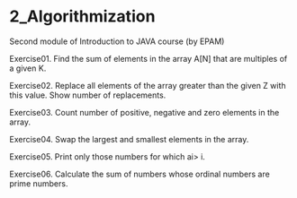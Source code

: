 # 2_Algorithmization
Second module of Introduction to JAVA course (by EPAM)

Exercise01. Find the sum of elements in the array A[N] that are multiples of a given K.

Exercise02. Replace all elements of the array greater than the given Z with this value. Show number of replacements.

Exercise03. Count number of positive, negative and zero elements in the array.

Exercise04. Swap the largest and smallest elements in the array.

Exercise05. Print only those numbers for which ai> i.

Exercise06. Calculate the sum of numbers whose ordinal numbers are prime numbers.

